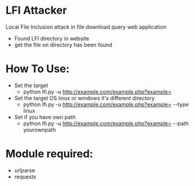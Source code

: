 # LFI Attacker
Local File Inclusion attack in file download query web application
- Found LFI directory in website
- get the file on directory has been found

<b><h1>How To Use: </h1></b>
- Set the target
  - python lfi.py -u http://example.com/example.php?example=
- Set the target OS linux or windows it's different directory
  - python lfi.py -u http://example.com/example.php?example= --type linux
- Set if you have own path
  - python lfi.py -u http://example.com/example.php?example= --path yourownpath
  
 <b><h1>Module required: </h1></b>
 - urlparse
 - requests
